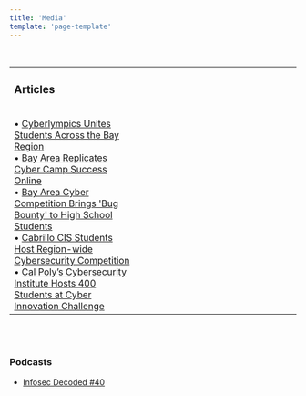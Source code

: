 ```yaml
---
title: 'Media'
template: 'page-template'
---
```


<br>






<table>
    <tr>
        <td style="vertical-align:top;" width="45%"> 
          <h3> Articles </h3><br>
    • <a href="https://ictdmsector.org/cyberlympics-unites-students-across-the-bay-region/">Cyberlympics Unites Students Across the Bay Region</a> <br>
    • <a href="https://ictdmsector.org/bay-area-replicates-cyber-camp-success-online/">Bay Area Replicates Cyber Camp Success Online</a> <br>
    • <a href="https://ictdmsector.org/bay-area-cyber-competition-brings-bug-bounty-to-high-school-students/">Bay Area Cyber Competition Brings 'Bug Bounty' to High School Students</a> <br>
    • <a href="https://www.santacruztechbeat.com/2020/01/21/cabrillo-cis-students-host-region-wide-cybersecurity-competition/">Cabrillo CIS Students Host Region-wide Cybersecurity Competition</a> <br>
    • <a href="https://calpolynews.calpoly.edu/news_releases/2020/october/cybersecurity"> Cal Poly’s Cybersecurity Institute Hosts 400 Students at Cyber Innovation Challenge</a> <br>
      </td>
        <td> &nbsp;&nbsp;</td>
        <td width="45%"><img src="https://user-images.githubusercontent.com/71365470/153845037-756da8cb-417a-4332-8906-b933f9238f36.png" alt=""></img> </td>
    </tr>
</table>
<br><br>


### Podcasts
* [Infosec Decoded #40](https://samsclass.info/news/news_062921.html)
